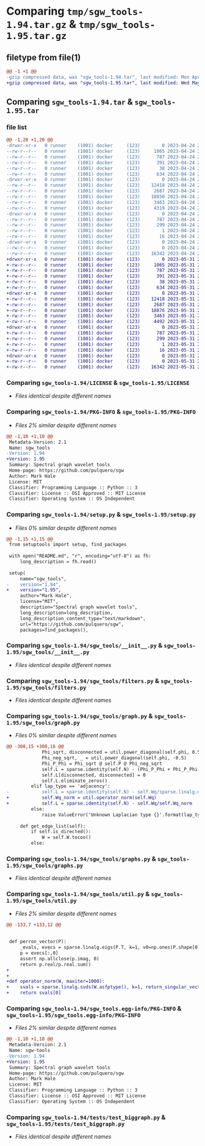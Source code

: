# Comparing `tmp/sgw_tools-1.94.tar.gz` & `tmp/sgw_tools-1.95.tar.gz`

## filetype from file(1)

```diff
@@ -1 +1 @@
-gzip compressed data, was "sgw_tools-1.94.tar", last modified: Mon Apr 24 20:49:09 2023, max compression
+gzip compressed data, was "sgw_tools-1.95.tar", last modified: Wed May 31 21:13:47 2023, max compression
```

## Comparing `sgw_tools-1.94.tar` & `sgw_tools-1.95.tar`

### file list

```diff
@@ -1,20 +1,20 @@
-drwxr-xr-x   0 runner    (1001) docker     (123)        0 2023-04-24 20:49:09.693380 sgw_tools-1.94/
--rw-r--r--   0 runner    (1001) docker     (123)     1065 2023-04-24 20:48:38.000000 sgw_tools-1.94/LICENSE
--rw-r--r--   0 runner    (1001) docker     (123)      787 2023-04-24 20:49:09.693380 sgw_tools-1.94/PKG-INFO
--rw-r--r--   0 runner    (1001) docker     (123)      391 2023-04-24 20:48:38.000000 sgw_tools-1.94/README.md
--rw-r--r--   0 runner    (1001) docker     (123)       38 2023-04-24 20:49:09.693380 sgw_tools-1.94/setup.cfg
--rw-r--r--   0 runner    (1001) docker     (123)      634 2023-04-24 20:48:38.000000 sgw_tools-1.94/setup.py
-drwxr-xr-x   0 runner    (1001) docker     (123)        0 2023-04-24 20:49:09.693380 sgw_tools-1.94/sgw_tools/
--rw-r--r--   0 runner    (1001) docker     (123)    12418 2023-04-24 20:48:38.000000 sgw_tools-1.94/sgw_tools/__init__.py
--rw-r--r--   0 runner    (1001) docker     (123)     2687 2023-04-24 20:48:38.000000 sgw_tools-1.94/sgw_tools/filters.py
--rw-r--r--   0 runner    (1001) docker     (123)    18850 2023-04-24 20:48:38.000000 sgw_tools-1.94/sgw_tools/graph.py
--rw-r--r--   0 runner    (1001) docker     (123)     3463 2023-04-24 20:48:38.000000 sgw_tools-1.94/sgw_tools/graphs.py
--rw-r--r--   0 runner    (1001) docker     (123)     4319 2023-04-24 20:48:38.000000 sgw_tools-1.94/sgw_tools/util.py
-drwxr-xr-x   0 runner    (1001) docker     (123)        0 2023-04-24 20:49:09.693380 sgw_tools-1.94/sgw_tools.egg-info/
--rw-r--r--   0 runner    (1001) docker     (123)      787 2023-04-24 20:49:09.000000 sgw_tools-1.94/sgw_tools.egg-info/PKG-INFO
--rw-r--r--   0 runner    (1001) docker     (123)      299 2023-04-24 20:49:09.000000 sgw_tools-1.94/sgw_tools.egg-info/SOURCES.txt
--rw-r--r--   0 runner    (1001) docker     (123)        1 2023-04-24 20:49:09.000000 sgw_tools-1.94/sgw_tools.egg-info/dependency_links.txt
--rw-r--r--   0 runner    (1001) docker     (123)       16 2023-04-24 20:49:09.000000 sgw_tools-1.94/sgw_tools.egg-info/top_level.txt
-drwxr-xr-x   0 runner    (1001) docker     (123)        0 2023-04-24 20:49:09.693380 sgw_tools-1.94/tests/
--rw-r--r--   0 runner    (1001) docker     (123)        0 2023-04-24 20:48:38.000000 sgw_tools-1.94/tests/__init__.py
--rw-r--r--   0 runner    (1001) docker     (123)    16342 2023-04-24 20:48:38.000000 sgw_tools-1.94/tests/test_biggraph.py
+drwxr-xr-x   0 runner    (1001) docker     (123)        0 2023-05-31 21:13:47.831453 sgw_tools-1.95/
+-rw-r--r--   0 runner    (1001) docker     (123)     1065 2023-05-31 21:13:08.000000 sgw_tools-1.95/LICENSE
+-rw-r--r--   0 runner    (1001) docker     (123)      787 2023-05-31 21:13:47.831453 sgw_tools-1.95/PKG-INFO
+-rw-r--r--   0 runner    (1001) docker     (123)      391 2023-05-31 21:13:08.000000 sgw_tools-1.95/README.md
+-rw-r--r--   0 runner    (1001) docker     (123)       38 2023-05-31 21:13:47.831453 sgw_tools-1.95/setup.cfg
+-rw-r--r--   0 runner    (1001) docker     (123)      634 2023-05-31 21:13:08.000000 sgw_tools-1.95/setup.py
+drwxr-xr-x   0 runner    (1001) docker     (123)        0 2023-05-31 21:13:47.831453 sgw_tools-1.95/sgw_tools/
+-rw-r--r--   0 runner    (1001) docker     (123)    12418 2023-05-31 21:13:08.000000 sgw_tools-1.95/sgw_tools/__init__.py
+-rw-r--r--   0 runner    (1001) docker     (123)     2687 2023-05-31 21:13:08.000000 sgw_tools-1.95/sgw_tools/filters.py
+-rw-r--r--   0 runner    (1001) docker     (123)    18876 2023-05-31 21:13:08.000000 sgw_tools-1.95/sgw_tools/graph.py
+-rw-r--r--   0 runner    (1001) docker     (123)     3463 2023-05-31 21:13:08.000000 sgw_tools-1.95/sgw_tools/graphs.py
+-rw-r--r--   0 runner    (1001) docker     (123)     4492 2023-05-31 21:13:08.000000 sgw_tools-1.95/sgw_tools/util.py
+drwxr-xr-x   0 runner    (1001) docker     (123)        0 2023-05-31 21:13:47.831453 sgw_tools-1.95/sgw_tools.egg-info/
+-rw-r--r--   0 runner    (1001) docker     (123)      787 2023-05-31 21:13:47.000000 sgw_tools-1.95/sgw_tools.egg-info/PKG-INFO
+-rw-r--r--   0 runner    (1001) docker     (123)      299 2023-05-31 21:13:47.000000 sgw_tools-1.95/sgw_tools.egg-info/SOURCES.txt
+-rw-r--r--   0 runner    (1001) docker     (123)        1 2023-05-31 21:13:47.000000 sgw_tools-1.95/sgw_tools.egg-info/dependency_links.txt
+-rw-r--r--   0 runner    (1001) docker     (123)       16 2023-05-31 21:13:47.000000 sgw_tools-1.95/sgw_tools.egg-info/top_level.txt
+drwxr-xr-x   0 runner    (1001) docker     (123)        0 2023-05-31 21:13:47.831453 sgw_tools-1.95/tests/
+-rw-r--r--   0 runner    (1001) docker     (123)        0 2023-05-31 21:13:08.000000 sgw_tools-1.95/tests/__init__.py
+-rw-r--r--   0 runner    (1001) docker     (123)    16342 2023-05-31 21:13:08.000000 sgw_tools-1.95/tests/test_biggraph.py
```

### Comparing `sgw_tools-1.94/LICENSE` & `sgw_tools-1.95/LICENSE`

 * *Files identical despite different names*

### Comparing `sgw_tools-1.94/PKG-INFO` & `sgw_tools-1.95/PKG-INFO`

 * *Files 2% similar despite different names*

```diff
@@ -1,10 +1,10 @@
 Metadata-Version: 2.1
 Name: sgw_tools
-Version: 1.94
+Version: 1.95
 Summary: Spectral graph wavelet tools
 Home-page: https://github.com/pulquero/sgw
 Author: Mark Hale
 License: MIT
 Classifier: Programming Language :: Python :: 3
 Classifier: License :: OSI Approved :: MIT License
 Classifier: Operating System :: OS Independent
```

### Comparing `sgw_tools-1.94/setup.py` & `sgw_tools-1.95/setup.py`

 * *Files 0% similar despite different names*

```diff
@@ -1,15 +1,15 @@
 from setuptools import setup, find_packages
 
 with open("README.md", "r", encoding="utf-8") as fh:
     long_description = fh.read()
 
 setup(
     name="sgw_tools",
-    version="1.94",
+    version="1.95",
     author="Mark Hale",
     license="MIT",
     description="Spectral graph wavelet tools",
     long_description=long_description,
     long_description_content_type="text/markdown",
     url="https://github.com/pulquero/sgw",
     packages=find_packages(),
```

### Comparing `sgw_tools-1.94/sgw_tools/__init__.py` & `sgw_tools-1.95/sgw_tools/__init__.py`

 * *Files identical despite different names*

### Comparing `sgw_tools-1.94/sgw_tools/filters.py` & `sgw_tools-1.95/sgw_tools/filters.py`

 * *Files identical despite different names*

### Comparing `sgw_tools-1.94/sgw_tools/graph.py` & `sgw_tools-1.95/sgw_tools/graph.py`

 * *Files 0% similar despite different names*

```diff
@@ -308,15 +308,16 @@
             Phi_sqrt, disconnected = util.power_diagonal(self.phi, 0.5)
             Phi_neg_sqrt, _ = util.power_diagonal(self.phi, -0.5)
             Phi_P_Phi = Phi_sqrt @ self.P @ Phi_neg_sqrt
             self.L = sparse.identity(self.N) - (Phi_P_Phi + Phi_P_Phi.T.conj())/2
             self.L[disconnected, disconnected] = 0
             self.L.eliminate_zeros()
         elif lap_type == 'adjacency':
-            self.L = sparse.identity(self.N) - self.Wq/sparse.linalg.norm(self.Wq.asfptype(), 2)
+            self.Wq_norm = util.operator_norm(self.Wq)
+            self.L = sparse.identity(self.N) - self.Wq/self.Wq_norm
         else:
             raise ValueError('Unknown Laplacian type {}'.format(lap_type))
 
     def get_edge_list(self):
         if self.is_directed():
             W = self.W.tocoo()
         else:
```

### Comparing `sgw_tools-1.94/sgw_tools/graphs.py` & `sgw_tools-1.95/sgw_tools/graphs.py`

 * *Files identical despite different names*

### Comparing `sgw_tools-1.94/sgw_tools/util.py` & `sgw_tools-1.95/sgw_tools/util.py`

 * *Files 2% similar despite different names*

```diff
@@ -133,7 +133,12 @@
 
 
 def perron_vector(P):
     _evals, evecs = sparse.linalg.eigs(P.T, k=1, v0=np.ones(P.shape[0]))
     p = evecs[:,0]
     assert np.allclose(p.imag, 0)
     return p.real/p.real.sum()
+
+
+def operator_norm(W, maxiter=1000):
+    svals = sparse.linalg.svds(W.asfptype(), k=1, return_singular_vectors=False, solver="lobpcg", maxiter=maxiter)
+    return svals[0]
```

### Comparing `sgw_tools-1.94/sgw_tools.egg-info/PKG-INFO` & `sgw_tools-1.95/sgw_tools.egg-info/PKG-INFO`

 * *Files 2% similar despite different names*

```diff
@@ -1,10 +1,10 @@
 Metadata-Version: 2.1
 Name: sgw-tools
-Version: 1.94
+Version: 1.95
 Summary: Spectral graph wavelet tools
 Home-page: https://github.com/pulquero/sgw
 Author: Mark Hale
 License: MIT
 Classifier: Programming Language :: Python :: 3
 Classifier: License :: OSI Approved :: MIT License
 Classifier: Operating System :: OS Independent
```

### Comparing `sgw_tools-1.94/tests/test_biggraph.py` & `sgw_tools-1.95/tests/test_biggraph.py`

 * *Files identical despite different names*

